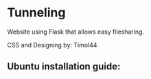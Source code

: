 # Tunneling
Website using Flask that allows easy filesharing.

CSS and Designing by: Timol44


## Ubuntu installation guide:

